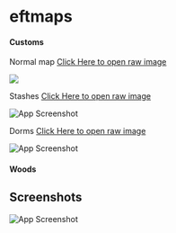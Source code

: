 # eftmaps


#### Customs

Normal map [Click Here to open raw image](https://i.imgur.com/GKEMRCX.jpeg)

![](https://i.imgur.com/GKEMRCX.jpeg)


Stashes [Click Here to open raw image](https://i.imgur.com/BeIhbLu.jpeg)

![App Screenshot](https://i.imgur.com/BeIhbLu.jpeg)

Dorms [Click Here to open raw image](https://i.imgur.com/vrUTtPd.jpeg)

![App Screenshot](https://i.imgur.com/vrUTtPd.jpeg)

#### Woods


## Screenshots

![App Screenshot](https://via.placeholder.com/468x300?text=App+Screenshot+Here)

